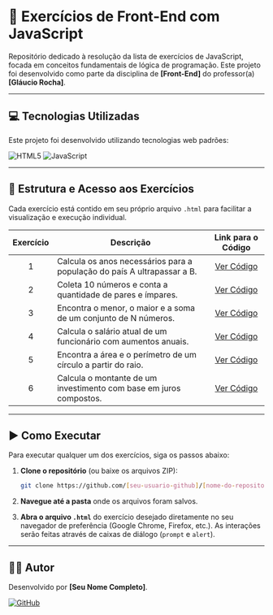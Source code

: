 # 🚀 Exercícios de Front-End com JavaScript

Repositório dedicado à resolução da lista de exercícios de JavaScript, focada em conceitos fundamentais de lógica de programação. Este projeto foi desenvolvido como parte da disciplina de **[Front-End]** do professor(a) **[Gláucio Rocha]**.

---

## 💻 Tecnologias Utilizadas

Este projeto foi desenvolvido utilizando tecnologias web padrões:

![HTML5](https://img.shields.io/badge/html5-%23E34F26.svg?style=for-the-badge&logo=html5&logoColor=white)
![JavaScript](https://img.shields.io/badge/javascript-%23323330.svg?style=for-the-badge&logo=javascript&logoColor=%23F7DF1E)

---

## 📂 Estrutura e Acesso aos Exercícios

Cada exercício está contido em seu próprio arquivo `.html` para facilitar a visualização e execução individual.

| Exercício | Descrição                                                              | Link para o Código                                                              |
| :-------: | ---------------------------------------------------------------------- | :------------------------------------------------------------------------------: |
|     1     | Calcula os anos necessários para a população do país A ultrapassar a B. | [Ver Código](./exercicio1_populacao.html)    |
|     2     | Coleta 10 números e conta a quantidade de pares e ímpares.             | [Ver Código](./exercicio2_par_impar.html)    |
|     3     | Encontra o menor, o maior e a soma de um conjunto de N números.        | [Ver Código](./exercicio3_min_max_soma.html) |
|     4     | Calcula o salário atual de um funcionário com aumentos anuais.         | [Ver Código](./exercicio4_salario.html)      |
|     5     | Encontra a área e o perímetro de um círculo a partir do raio.          | [Ver Código](./exercicio5_circulo.html)      |
|     6     | Calcula o montante de um investimento com base em juros compostos.     | [Ver Código](./exercicio6_investimento.html) |

---

## ▶️ Como Executar

Para executar qualquer um dos exercícios, siga os passos abaixo:

1.  **Clone o repositório** (ou baixe os arquivos ZIP):
    ```bash
    git clone https://github.com/[seu-usuario-github]/[nome-do-repositorio].git
    ```

2.  **Navegue até a pasta** onde os arquivos foram salvos.

3.  **Abra o arquivo `.html`** do exercício desejado diretamente no seu navegador de preferência (Google Chrome, Firefox, etc.). As interações serão feitas através de caixas de diálogo (`prompt` e `alert`).

---

## 👨‍💻 Autor

Desenvolvido por **[Seu Nome Completo]**.

[![GitHub](https://img.shields.io/badge/github-%23121011.svg?style=for-the-badge&logo=github&logoColor=white)](https://github.com/[defaltcesded])
